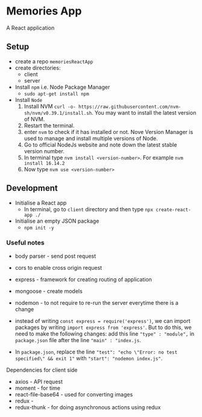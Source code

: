 # Memories App
A React application

## Setup
* create a repo `memoriesReactApp`
* create directories:
    * client
    * server
* Install `npm` i.e. Node Package Manager
    * `sudo apt-get install npm`
* Install `Node`
    1. Install NVM `curl -o- https://raw.githubusercontent.com/nvm-sh/nvm/v0.39.1/install.sh`. You may want to install the latest version of NVM.
    2. Restart the terminal.
    3. enter `nvm` to check if it has installed or not. Nove Version Manager is used to manage and install multiple versions of Node.
    4. Go to official NodeJs website and note down the latest stable version number.
    5. In terminal type `nvm install <version-number>`. For example `nvm install 16.14.2`
    6. Now type `nvm use <version-number>`

## Development
* Initialise a React app
    * In terminal, go to `client` directory and then type
        `npx create-react-app ./`
* Initialise an empty JSON package
    * `npm init -y`

### Useful notes
* body parser - send post request
* cors to enable cross origin request
* express - framework for creating routing of application
* mongoose - create models 
* nodemon - to not require to re-run the server everytime there is a change
* instead of writing `const express = require('express')`, we can import packages by writing `import express from 'express'`.
But to do this, we need to make the following changes:
    add this line `"type" : "module",` in `package.json` file after the line `"main" : "index.js`.

* In `package.json`, replace the line `"test": "echo \"Error: no test specified\" && exit 1"` with `"start": "nodemon index.js"`.

Dependencies for client side
* axios - API request
* moment - for time
* react-file-base64 - used for converting images
* redux - 
* redux-thunk - for doing asynchronous actions using redux